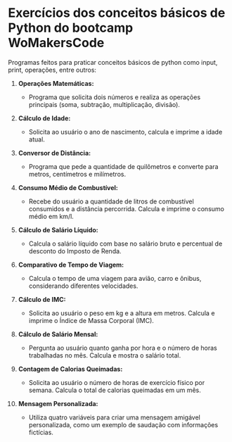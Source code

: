 # Exercícios dos conceitos básicos de Python do bootcamp WoMakersCode

Programas feitos para praticar conceitos básicos de python como input, print, operações, entre outros:

1. **Operações Matemáticas:**
   - Programa que solicita dois números e realiza as operações principais (soma, subtração, multiplicação, divisão).

2. **Cálculo de Idade:**
   - Solicita ao usuário o ano de nascimento, calcula e imprime a idade atual.

3. **Conversor de Distância:**
   - Programa que pede a quantidade de quilômetros e converte para metros, centímetros e milímetros.

4. **Consumo Médio de Combustível:**
   - Recebe do usuário a quantidade de litros de combustível consumidos e a distância percorrida. Calcula e imprime o consumo médio em km/l.

5. **Cálculo de Salário Líquido:**
   - Calcula o salário líquido com base no salário bruto e percentual de desconto do Imposto de Renda.

6. **Comparativo de Tempo de Viagem:**
   - Calcula o tempo de uma viagem para avião, carro e ônibus, considerando diferentes velocidades.

7. **Cálculo de IMC:**
   - Solicita ao usuário o peso em kg e a altura em metros. Calcula e imprime o Índice de Massa Corporal (IMC).

8. **Cálculo de Salário Mensal:**
   - Pergunta ao usuário quanto ganha por hora e o número de horas trabalhadas no mês. Calcula e mostra o salário total.

9. **Contagem de Calorias Queimadas:**
   - Solicita ao usuário o número de horas de exercício físico por semana. Calcula o total de calorias queimadas em um mês.

10. **Mensagem Personalizada:**
    - Utiliza quatro variáveis para criar uma mensagem amigável personalizada, como um exemplo de saudação com informações fictícias.

